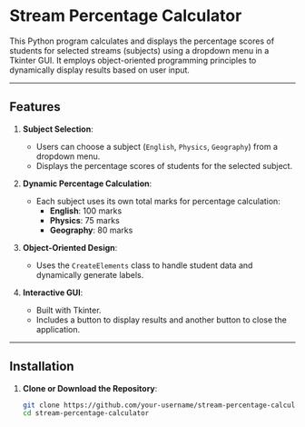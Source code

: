 # Stream Percentage Calculator

This Python program calculates and displays the percentage scores of students for selected streams (subjects) using a dropdown menu in a Tkinter GUI. It employs object-oriented programming principles to dynamically display results based on user input.

---

## Features

1. **Subject Selection**:
   - Users can choose a subject (`English`, `Physics`, `Geography`) from a dropdown menu.
   - Displays the percentage scores of students for the selected subject.

2. **Dynamic Percentage Calculation**:
   - Each subject uses its own total marks for percentage calculation:
     - **English**: 100 marks
     - **Physics**: 75 marks
     - **Geography**: 80 marks

3. **Object-Oriented Design**:
   - Uses the `CreateElements` class to handle student data and dynamically generate labels.

4. **Interactive GUI**:
   - Built with Tkinter.
   - Includes a button to display results and another button to close the application.

---

## Installation

1. **Clone or Download the Repository**:
   ```bash
   git clone https://github.com/your-username/stream-percentage-calculator.git
   cd stream-percentage-calculator
